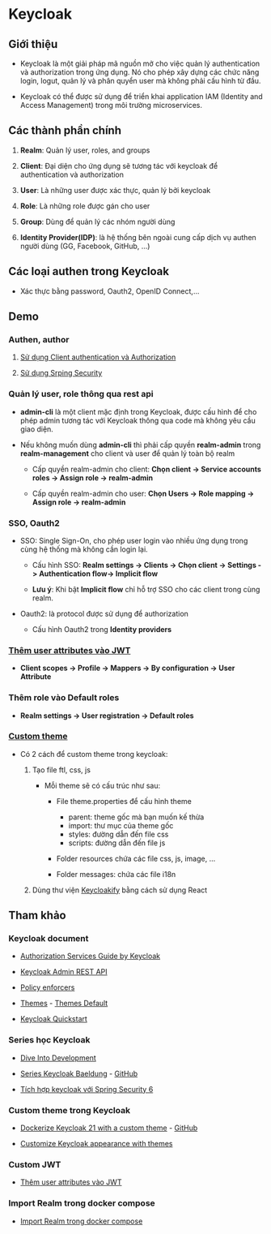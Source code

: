 # Keycloak

## Giới thiệu

- Keycloak là một giải pháp mã nguồn mở cho việc quản lý authentication và authorization trong ứng dụng. Nó cho phép xây dựng các chức năng login, logut, quản lý và phân quyển user mà không phải cấu hình từ đầu.

- Keycloak có thể được sử dụng để triển khai application IAM (Identity and Access Management) trong môi trường microservices.

## Các thành phần chính

1. **Realm**: Quản lý user, roles, and groups

2. **Client**: Đại diện cho ứng dụng sẽ tương tác với keycloak để authentication và authorization

3. **User**: Là những user được xác thực, quản lý bởi keycloak

4. **Role**: Là những role được gán cho user

5. **Group**: Dùng để quản lý các nhóm người dùng

6. **Identity Provider(IDP)**: là hệ thống bên ngoài cung cấp dịch vụ authen người dùng (GG, Facebook, GitHub, ...)

## Các loại authen trong Keycloak

- Xác thực bằng password, Oauth2, OpenID Connect,...

## Demo

### Authen, author

1. [Sử dụng Client authentication và Authorization](./iam-service//)

2. [Sử dụng Srping Security](./book-service/)

### Quản lý user, role thông qua rest api

- **admin-cli** là một client mặc định trong Keycloak, được cấu hình để cho phép admin tương tác với Keycloak thông qua code mà không yêu cầu giao diện.

- Nếu không muốn dùng **admin-cli** thì phải cấp quyền **realm-admin** trong **realm-management** cho client và user để quản lý toàn bộ realm

  - Cấp quyền realm-admin cho client: **Chọn client -> Service accounts roles -> Assign role -> realm-admin**

  - Cấp quyền realm-admin cho user: **Chọn Users -> Role mapping -> Assign role -> realm-admin**

### SSO, Oauth2

- SSO: Single Sign-On, cho phép user login vào nhiều ứng dụng trong cùng hệ thống mà không cần login lại.

  - Cấu hình SSO: **Realm settings -> Clients -> Chọn client -> Settings -> Authentication flow-> Implicit flow**

  - **Lưu ý**: Khi bật **Implicit flow** chỉ hỗ trợ SSO cho các client trong cùng realm.

- Oauth2: là protocol được sử dụng để authorization

  - Cấu hình Oauth2 trong **Identity providers**

### [Thêm user attributes vào JWT](#custom-jwt)

- **Client scopes -> Profile -> Mappers -> By configuration -> User Attribute**

### Thêm role vào Default roles

- **Realm settings -> User registration -> Default roles**

### [Custom theme](#custom-theme-trong-keycloak)

- Có 2 cách để custom theme trong keycloak:

  1. Tạo file ftl, css, js

      - Mỗi theme sẽ có cấu trúc như sau:

        - File theme.properties để cấu hình theme

          - parent: theme gốc mà bạn muốn kế thừa
          - import: thư mục của theme gốc
          - styles: đường dẫn đến file css
          - scripts: đường dẫn đến file js

        - Folder resources chứa các file css, js, image, ...

        - Folder messages: chứa các file i18n

  2. Dùng thư viện [Keycloakify](https://www.keycloakify.dev/) bằng cách sử dụng React

## Tham khảo

### Keycloak document

- [Authorization Services Guide by Keycloak](https://www.keycloak.org/docs/latest/authorization_services/index.html)

- [Keycloak Admin REST API](https://www.keycloak.org/docs-api/latest/rest-api/index.html)

- [Policy enforcers](https://www.keycloak.org/docs/latest/authorization_services/#_service_overview)

- [Themes](https://www.keycloak.org/docs/latest/server_development/#_themes) - [Themes Default](https://github.com/keycloak/keycloak/tree/main/themes/src/main/resources-community/theme/base)

- [Keycloak Quickstart](https://github.com/keycloak/keycloak-quickstarts/tree/latest/spring/rest-authz-resource-server)

### Series học Keycloak

- [Dive Into Development](https://www.youtube.com/playlist?list=PLHXvj3cRjbzs8TaT-RX1qJYYK2MjRro-P)

- [Series Keycloak Baeldung](https://www.baeldung.com/tag/keycloak) - [GitHub](https://github.com/eugenp/tutorials/tree/master/spring-boot-modules/spring-boot-keycloak)

- [Tích hợp keycloak với Spring Security 6](https://github.com/kale1st/Keycloak_Spring_Boot_Application/tree/master)

### Custom theme trong Keycloak

- [Dockerize Keycloak 21 with a custom theme](https://saurav-samantray.medium.com/dockerize-keycloak-21-with-a-custom-theme-b6f2acad03d5) - [GitHub](https://github.dev/saurav-samantray/custom-auth-service)

- [Customize Keycloak appearance with themes](https://nagasudhir.blogspot.com/2024/04/customize-keycloak-appearance-with.html)

### Custom JWT

- [Thêm user attributes vào JWT](https://medium.com/@lakshminp/adding-user-attributes-to-jwt-token-in-keycloak-f3981b7df310)

### Import Realm trong docker compose

- [Import Realm trong docker compose](https://www.youtube.com/watch?v=1u8GlfKyB_Q)
